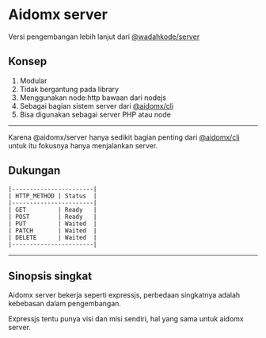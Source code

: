 # Aidomx server

Versi pengembangan lebih lanjut dari [@wadahkode/server](https://github.com/wadahkode/server)

## Konsep

1. Modular
2. Tidak bergantung pada library
3. Menggunakan node:http bawaan dari nodejs
4. Sebagai bagian sistem server dari [@aidomx/cli](https://github.com/aidomx/cli.git)
5. Bisa digunakan sebagai server PHP atau node

---

Karena @aidomx/server hanya sedikit bagian penting dari [@aidomx/cli](https://github.com/aidomx/cli.git) untuk itu fokusnya hanya menjalankan server.

## Dukungan

```
|-----------------------|
| HTTP_METHOD | Status  |
|-----------------------|
| GET         | Ready   |
| POST        | Ready   |
| PUT         | Waited  |
| PATCH       | Waited  |
| DELETE      | Waited  |
|-----------------------|
```

---

## Sinopsis singkat

Aidomx server bekerja seperti expressjs, perbedaan singkatnya adalah kebebasan dalam pengembangan.

Expressjs tentu punya visi dan misi sendiri, hal yang sama untuk aidomx server.
